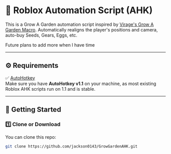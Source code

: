 # 🚀 Roblox Automation Script (AHK)

This is a Grow A Garden automation script inspired by  [Virage's Grow A Garden Macro](https://github.com/VirageRoblox/Virage-Grow-A-Garden-Macro/).
Automatically realigns the player's positions and camera, auto-buy Seeds, Gears, Eggs, etc. 

Future plans to add more when I have time

---

## ⚙️ Requirements

✅ [AutoHotkey](https://www.autohotkey.com/)  
Make sure you have **AutoHotkey v1.1** on your machine, as most existing Roblox AHK scripts run on 1.1 and is stable.


---

## 🚀 Getting Started

### 1️⃣ Clone or Download

You can clone this repo:

```bash
git clone https://github.com/jackson0143/GrowGardenAHK.git
